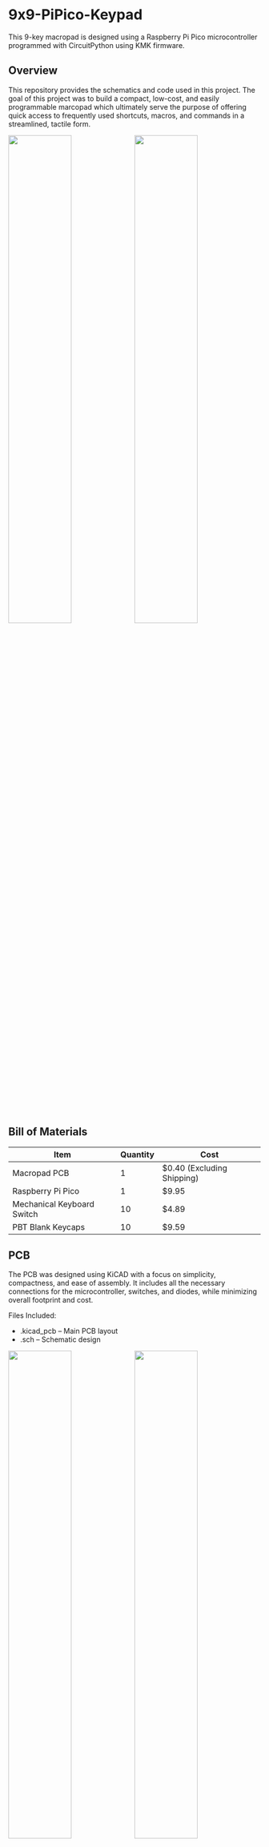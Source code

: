 # 9x9-PiPico-Keypad
This 9-key macropad is designed using a Raspberry Pi Pico microcontroller programmed with CircuitPython using KMK firmware.

## Overview
This repository provides the schematics and code used in this project. The goal of this project was to build a compact, low-cost, and easily programmable marcopad which ultimately serve the purpose of offering quick access to frequently used shortcuts, macros, and commands in a streamlined, tactile form.

<p>
<img src="https://github.com/user-attachments/assets/cb409a6a-1e72-40f1-b899-9c6feae2a3f9" width="50%"/><img src="https://github.com/user-attachments/assets/e8847921-90f3-446d-b79a-8a1b97df8496" width="50%"/>
</p>

## Bill of Materials

Item | Quantity | Cost
--- | --- | ---
Macropad PCB | 1 | $0.40 (Excluding Shipping)
Raspberry Pi Pico | 1 | $9.95 
Mechanical Keyboard Switch | 10 | $4.89
PBT Blank Keycaps | 10 | $9.59

## PCB
The PCB was designed using KiCAD with a focus on simplicity, compactness, and ease of assembly. It includes all the necessary connections for the microcontroller, switches, and diodes, while minimizing overall footprint and cost.

Files Included:
* .kicad_pcb – Main PCB layout
* .sch – Schematic design
<p>
<img src="https://github.com/user-attachments/assets/6256552b-c434-4c3f-8ffc-dc88d65c02b0" width="50%"/><img src="https://github.com/user-attachments/assets/f983f34f-efbb-4d6c-9545-3c53d105d367" width="50%"/>
</p>

## Firmware and Code
This macropad uses KMK Firmware, keyboard firmware written in CircuitPython. KMK is ideal for small custom keyboards and macropads due to its ease of use, real-time reprogrammability, and active development community.

How to Implement:
* Flash the CircuitPython .uf2 file for your board from [circuitpython.org](https://circuitpython.org/downloads)
* Drag-and-drop the firmware onto the mounted USB drive (CIRCUITPY)
* Install [KMK](https://github.com/KMKfw/kmk_firmware) by copying its files into the lib directory on the device
* Add or edit the code.py file to define your keymap and macros
* Example Code:
```bash
import board  # Access pin definitions specific to the microcontroller
from kmk.kmk_keyboard import KMKKeyboard  # Base KMK keyboard class
from kmk.keys import KC  # Keycode library for standard key constants
from kmk.scanners.digitalio import DiodeOrientation  # Diode orientation options for the matrix

# Create a keyboard object instance
keyboard = KMKKeyboard()

# Define the row and column GPIO pins based on your physical wiring
keyboard.row_pins = (board.GP10, board.GP11, board.GP12)  # 3 row pins
keyboard.col_pins = (board.GP6, board.GP7, board.GP8)     # 3 column pins

# Specify the diode orientation used in the matrix (important for correct scanning)
keyboard.diode_orientation = DiodeOrientation.COL2ROW

# Define the keymap layout as a flat list of keycodes (3x3 matrix in this case)
keyboard.keymap = [
    [KC.KP_1, KC.KP_2, KC.KP_3,
     KC.KP_4, KC.KP_5, KC.KP_6,
     KC.KP_7, KC.KP_8, KC.KP_9]
]

# Run the keyboard firmware loop when the script is executed
if __name__ == '__main__':
    keyboard.go()

```

Feel free to modify the code to suit your own workflow!
